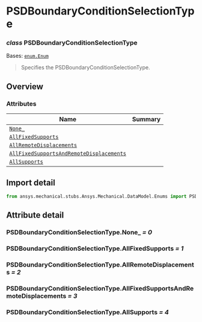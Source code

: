 <a id="psdboundaryconditionselectiontype"></a>

# PSDBoundaryConditionSelectionType

<a id="PSDBoundaryConditionSelectionType"></a>

### *class* PSDBoundaryConditionSelectionType

Bases: [`enum.Enum`](https://docs.python.org/3/library/enum.html#enum.Enum)

> Specifies the PSDBoundaryConditionSelectionType.

> <!-- !! processed by numpydoc !! -->

<a id="overview"></a>

## Overview

### Attributes

| Name | Summary |
|-----------------------------------------------------------------------------------------------------------------------|----|
| [`None_`](#PSDBoundaryConditionSelectionType.None_)                                                                   |    |
| [`AllFixedSupports`](#PSDBoundaryConditionSelectionType.AllFixedSupports)                                             |    |
| [`AllRemoteDisplacements`](#PSDBoundaryConditionSelectionType.AllRemoteDisplacements)                                 |    |
| [`AllFixedSupportsAndRemoteDisplacements`](#PSDBoundaryConditionSelectionType.AllFixedSupportsAndRemoteDisplacements) |    |
| [`AllSupports`](#PSDBoundaryConditionSelectionType.AllSupports)                                                       |    |

<a id="import-detail"></a>

## Import detail

```python
from ansys.mechanical.stubs.Ansys.Mechanical.DataModel.Enums import PSDBoundaryConditionSelectionType
```

<a id="attribute-detail"></a>

## Attribute detail

<a id="PSDBoundaryConditionSelectionType.None_"></a>

### PSDBoundaryConditionSelectionType.None_ *= 0*

<a id="PSDBoundaryConditionSelectionType.AllFixedSupports"></a>

### PSDBoundaryConditionSelectionType.AllFixedSupports *= 1*

<a id="PSDBoundaryConditionSelectionType.AllRemoteDisplacements"></a>

### PSDBoundaryConditionSelectionType.AllRemoteDisplacements *= 2*

<a id="PSDBoundaryConditionSelectionType.AllFixedSupportsAndRemoteDisplacements"></a>

### PSDBoundaryConditionSelectionType.AllFixedSupportsAndRemoteDisplacements *= 3*

<a id="PSDBoundaryConditionSelectionType.AllSupports"></a>

### PSDBoundaryConditionSelectionType.AllSupports *= 4*
